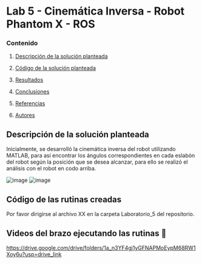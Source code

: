 # Lab 5 - Cinemática Inversa - Robot Phantom X - ROS

### Contenido

1. [Descripción de la solución planteada](#modelo-de-cinemática-inversa)
1. [Código de la solución planteada](#script-en-python-snake)
1. [Resultados](#resultados)
3. [Conclusiones](#conclusiones-page_facing_up)
5. [Referencias](#referencias-openbook)

6. [Autores](#autores-blacknib)



## Descripción de la solución planteada

Inicialmente, se desarrolló la cinemática inversa del robot utilizando MATLAB, para así encontrar los ángulos correspondientes en cada eslabón del robot según la posición que se desea alcanzar, para ello se realizó el análisis con el robot en codo arriba.

![image](https://github.com/SaraC27/Laboratorios_Robotica/assets/49196938/607e1a65-aa21-4771-a872-1bf346eab31f)
![image](https://github.com/SaraC27/Laboratorios_Robotica/assets/49196938/ba45c83d-59d3-48a2-abf3-03c502666c7f)



## Código de las rutinas creadas

Por favor dirigirse al archivo XX en la carpeta Laboratorio_5 del repositorio.


## Videos del brazo ejecutando las rutinas :movie_camera:

https://drive.google.com/drive/folders/1a_n3YF4gj1yGFNAPMoEypM68RW1Xoy6u?usp=drive_link
